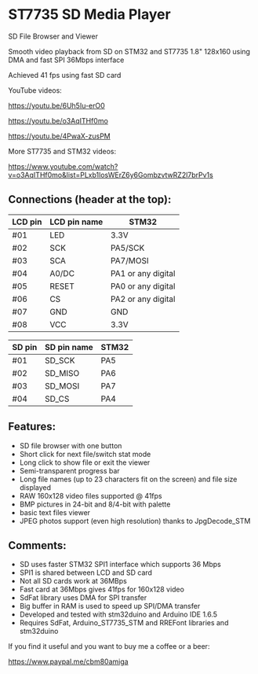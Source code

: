 # ST7735 SD Media Player
SD File Browser and Viewer

Smooth video playback from SD on STM32 and ST7735 1.8" 128x160 using DMA and fast SPI 36Mbps interface

Achieved 41 fps using fast SD card

YouTube videos:

https://youtu.be/6Uh5Iu-erO0

https://youtu.be/o3AqITHf0mo

https://youtu.be/4PwaX-zusPM


More ST7735 and STM32 videos:

https://www.youtube.com/watch?v=o3AqITHf0mo&list=PLxb1losWErZ6y6GombzvtwRZ2l7brPv1s


## Connections (header at the top):

|LCD pin|LCD pin name|STM32|
|--|--|--|
 |#01| LED| 3.3V|
 |#02| SCK |PA5/SCK|
 |#03| SCA |PA7/MOSI|
 |#04| A0/DC|PA1 or any digital
 |#05| RESET|PA0 or any digital|
 |#06| CS|PA2 or any digital|
 |#07| GND | GND|
 |#08| VCC | 3.3V|

|SD pin|SD pin name|STM32|
|--|--|--|
|#01| SD_SCK| PA5|
|#02| SD_MISO |PA6|
|#03| SD_MOSI |PA7|
|#04| SD_CS |PA4|


## Features:
- SD file browser with one button
- Short click for next file/switch stat mode
- Long click to show file or exit the viewer
- Semi-transparent progress bar
- Long file names (up to 23 characters fit on the screen) and file size displayed
- RAW 160x128 video files supported @ 41fps
- BMP pictures in 24-bit and 8/4-bit with palette
- basic text files viewer
- JPEG photos support (even high resolution) thanks to JpgDecode_STM

## Comments:
- SD uses faster STM32 SPI1 interface which supports 36 Mbps
- SPI1 is shared between LCD and SD card
- Not all SD cards work at 36MBps
- Fast card at 36Mbps gives 41fps for 160x128 video
- SdFat library uses DMA for SPI transfer
- Big buffer in RAM is used to speed up SPI/DMA transfer 
- Developed and tested with stm32duino and Arduino IDE 1.6.5
- Requires SdFat, Arduino_ST7735_STM and RREFont libraries and stm32duino
 
If you find it useful and you want to buy me a coffee or a beer:

https://www.paypal.me/cbm80amiga
